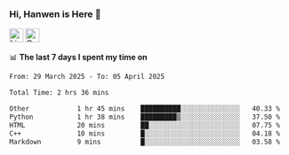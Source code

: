 ### Hi, Hanwen is Here 👋
<p>
	<a href="https://www.linkedin.com/in/liu-hanwen/"><img src="https://img.shields.io/badge/@hanwen-0A66C2?style=flat&logo=LinkedIn&logoColor=white" alt="Linkedin"  height="25px"/></a> 
	<a href="https://scholar.google.com/citations?user=HDF0su0AAAAJ"><img src="https://img.shields.io/badge/scholar-4385FE.svg?&style=plastic&logo=google-scholar&logoColor=white" alt="Google Scholar" height="25px"> </a>
</p>

📊 **The last 7 days I spent my time on** 
<!--START_SECTION:waka-->

```txt
From: 29 March 2025 - To: 05 April 2025

Total Time: 2 hrs 36 mins

Other            1 hr 45 mins    ██████████░░░░░░░░░░░░░░░   40.33 %
Python           1 hr 38 mins    █████████▒░░░░░░░░░░░░░░░   37.50 %
HTML             20 mins         ██░░░░░░░░░░░░░░░░░░░░░░░   07.75 %
C++              10 mins         █░░░░░░░░░░░░░░░░░░░░░░░░   04.18 %
Markdown         9 mins          █░░░░░░░░░░░░░░░░░░░░░░░░   03.58 %
```

<!--END_SECTION:waka-->


<!--
**david990917/david990917** is a ✨ _special_ ✨ repository because its `README.md` (this file) appears on your GitHub profile.

Here are some ideas to get you started:

- 🔭 I’m currently working on ...
- 🌱 I’m currently learning ...
- 👯 I’m looking to collaborate on ...
- 🤔 I’m looking for help with ...
- 💬 Ask me about ...
- 📫 How to reach me: ...
- 😄 Pronouns: ...
- ⚡ Fun fact: ...
-->
